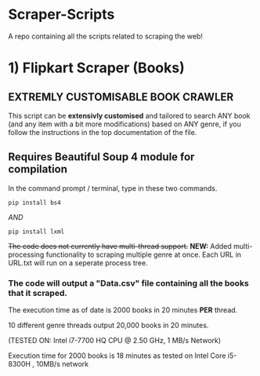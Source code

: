 
# Scraper-Scripts
A repo containing all the scripts related to scraping the web!


# 1) Flipkart Scraper (Books) 
## **EXTREMLY CUSTOMISABLE BOOK CRAWLER**

This script can be **extensivly customised** and tailored to search ANY book (and any item with a bit more modifications) based on ANY genre, if you follow the instructions in the top documentation of the file.

## Requires Beautiful Soup 4 module for compilation

In the command prompt / terminal, type in these two commands.

``` pip install bs4 ```

*AND*

```pip install lxml```



~~The code does not currently have multi-thread support.~~
**NEW:** Added multi-processing functionality to scraping multiple genre at once. Each URL in URL.txt will run on a seperate process tree.

### **The code will output a "Data.csv" file containing all the books that it scraped.**

The execution time as of date is 2000 books in 20 minutes **PER** thread.

10 different genre threads output 20,000 books in 20 minutes.

(TESTED ON: Intel i7-7700 HQ CPU @ 2.50 GHz, 1 MB/s Network)

Execution time for 2000 books is 18 minutes as tested on Intel Core i5-8300H , 10MB/s network
 
